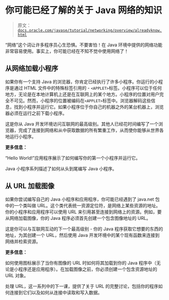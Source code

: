 # 你可能已经了解的关于 Java 网络的知识

> 原文：[`docs.oracle.com/javase/tutorial/networking/overview/alreadyknow.html`](https://docs.oracle.com/javase/tutorial/networking/overview/alreadyknow.html)

“网络”这个词让许多程序员心生恐惧。不要害怕！在 Java 环境中提供的网络功能非常容易使用。事实上，你可能已经在不知不觉中使用网络了！

## 从网络加载小程序

如果你有一个支持 Java 的浏览器，你肯定已经执行了许多小程序。你运行的小程序是通过 HTML 文件中的特殊标签引用的 - `<APPLET>`标签。小程序可以位于任何地方，无论是在本地计算机上还是在互联网上的某个地方。小程序的位置对用户完全不可见。然而，小程序的位置被编码在`<APPLET>`标签中。浏览器解码这些信息，找到小程序并运行它。如果小程序位于你自己的机器之外的某台机器上，浏览器必须在运行之前下载小程序。

这是你从 Java 开发环境访问互联网的最高级别。其他人已经花时间编写了一个浏览器，完成了连接到网络和从中获取数据的所有繁重工作，从而使你能够从世界各地运行小程序。

**更多信息：**

“Hello World!”应用程序展示了如何编写你的第一个小程序并运行它。

Java 小程序系列描述了如何从头到尾编写 Java 小程序。

## 从 URL 加载图像

如果你尝试编写自己的 Java 小程序和应用程序，你可能已经遇到了 java.net 包中的一个类叫做 URL。这个类代表统一资源定位符，是网络上某些资源的地址。你的小程序和应用程序可以使用 URL 来引用甚至连接到网络上的资源。例如，要从网络加载图像，你的 Java 程序必须首先创建一个包含图像地址的 URL。

这是你可以与互联网互动的下一个最高级别 - 你的 Java 程序获取它想要的东西的地址，为其创建一个 URL，然后使用 Java 开发环境中的某个现有函数来连接到网络并检索资源。

**更多信息：**

如何使用图标展示了当你有图像的 URL 时如何将其加载到你的 Java 程序中（无论是小程序还是应用程序）。在加载图像之前，你必须创建一个包含资源地址的 URL 对象。

处理 URL，这一系列中的下一课，提供了关于 URL 的完整讨论，包括你的程序如何连接到它们以及如何从连接中读取和写入数据。
